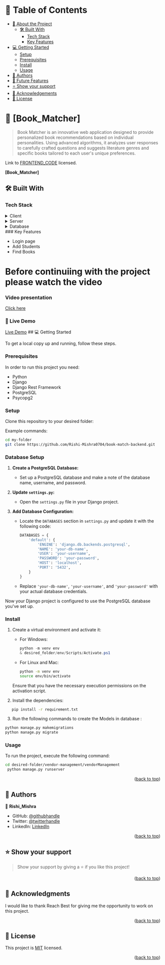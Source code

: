 # 📗 Table of Contents

- [📖 About the Project](#about-project)
  - [🛠 Built With](#built-with)
    - [Tech Stack](#tech-stack)
    - [Key Features](#key-features)
- [💻 Getting Started](#getting-started)
  - [Setup](#setup)
  - [Prerequisites](#prerequisites)
  - [Install](#install)
  - [Usage](#usage)
- [👥 Authors](#authors)
- [🔭 Future Features](#future-features)
- [⭐️ Show your support](#support)
- [🙏 Acknowledgements](#acknowledgements)
- [📝 License](#license)

<!-- PROJECT DESCRIPTION -->

# 📖 [Book_Matcher] <a name="about-project"></a>

> Book Matcher is an innovative web application designed to provide personalized book recommendations based on individual personalities. Using advanced algorithms, it analyzes user responses to carefully crafted questions and suggests literature genres and specific books tailored to each user's unique preferences.

Link to [FRONTEND_CODE](https://github.com/Rishi-Mishra0704/book-match-frontend) licensed.

**[Book_Matcher]**

## 🛠 Built With <a name="built-with"></a>

### Tech Stack <a name="tech-stack"></a>

<details>
<summary>Client</summary>
<ul>
<li>Next.js</li>
<li>Tailwind CSS</li>
<li>TypeScript</li>
</ul>
</details>
<details>
<summary>Server</summary>
<ul>
<li>Django</li>
<li>Django Rest Framework</li>
</ul>
</details>
<details>
<summary>Database</summary>
<ul>
<li>PostgreSQL</li>
</ul>
</details>
### Key Features <a name="key-features"></a>

<ul>
<li>Login page</li>
<li>Add Students</li>
<li>Find Books</li>


</ul>
<h1>Before continuiing with the project please watch the video</h1>

<h3>Video presentation</h3>
<a href="https://drive.google.com/file/d/1bs84yFmiVkm-vmsStWG0C9HwRdqGXVRi/view?usp=sharing">Click here</a>
<h3>🚀 Live Demo</h3>
<a href="https://book-match-frontend.vercel.app/">Live Demo</a>
## 💻 Getting Started <a name="getting-started"></a>

To get a local copy up and running, follow these steps.

### Prerequisites

In order to run this project you need:

<ul>
    <li>Python</li>
    <li>Django</li>
    <li>Django Rest Framework</li>
    <li>PostgreSQL</li>
    <li>Psycopg2</li>
</ul>

### Setup

Clone this repository to your desired folder:

Example commands:
```bash
cd my-folder
git clone https://github.com/Rishi-Mishra0704/book-match-backend.git
```
### Database Setup

1. **Create a PostgreSQL Database:**
   - Set up a PostgreSQL database and make a note of the database name, username, and password.

2. **Update `settings.py`:**
   - Open the `settings.py` file in your Django project.

3. **Add Database Configuration:**
   - Locate the `DATABASES` section in `settings.py` and update it with the following code:

     ```python
     DATABASES = {
         'default': {
             'ENGINE': 'django.db.backends.postgresql',
             'NAME': 'your-db-name',
             'USER': 'your-username',
             'PASSWORD': 'your-password',
             'HOST': 'localhost',
             'PORT': '5432',
         }
     }
     ```

   - Replace `'your-db-name'`, `'your-username'`, and `'your-password'` with your actual database credentials.

Now your Django project is configured to use the PostgreSQL database you've set up.


### Install

1. Create a virtual environment and activate it:
   - For Windows:
     ```powershell
     python -m venv env
     & desired_folder/env/Scripts/Activate.ps1
     ```

   - For Linux and Mac:
     ```bash
     python -m venv env
     source env/bin/activate
     ```

   Ensure that you have the necessary execution permissions on the activation script.

2. Install the dependencies:
```bash
   pip install -r requirement.txt
 ```
 
3. Run the following commands to create the Models in database :
```bash
python manage.py makemigrations
python manage.py migrate
```
### Usage

To run the project, execute the following command:

```bash
cd desired-folder/vendor-management/vendorManagement
 python manage.py runserver
 ```


<p align="right">(<a href="#readme-top">back to top</a>)</p>

<!-- AUTHORS -->

## 👥 Authors <a name="authors"></a>

👤 **Rishi_Mishra**

- GitHub: [@githubhandle](https://github.com/Rishi-Mishra0704)
- Twitter: [@twitterhandle](https://twitter.com/RishiMi31357764)
- LinkedIn: [LinkedIn](https://www.linkedin.com/in/rrmishra/)

<p align="right">(<a href="#readme-top">back to top</a>)</p>

<!-- SUPPORT -->

## ⭐️ Show your support <a name="support"></a>

> Show your support by giving a ⭐️ if you like this project!

<p align="right">(<a href="#readme-top">back to top</a>)</p>

<!-- ACKNOWLEDGEMENTS -->

## 🙏 Acknowledgments <a name="acknowledgements"></a>

I would like to thank Reach Best for giving me the opportunity to work on this project.

<p align="right">(<a href="#readme-top">back to top</a>)</p>

<!-- LICENSE -->

## 📝 License <a name="license"></a>

This project is [MIT](./LICENSE) licensed.

<p align="right">(<a href="#readme-top">back to top</a>)</p>
